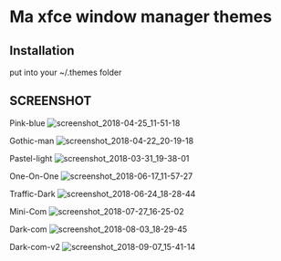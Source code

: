 # Ma xfce window manager themes

## Installation

put into your ~/.themes folder

## SCREENSHOT

Pink-blue
![screenshot_2018-04-25_11-51-18](https://user-images.githubusercontent.com/38096925/39349431-21cfb14a-4a25-11e8-8f16-a2c520b8f7e8.png)

Gothic-man
![screenshot_2018-04-22_20-19-18](https://user-images.githubusercontent.com/38096925/39349882-b6eef1cc-4a26-11e8-83bf-10a678b40a8f.png)

Pastel-light
![screenshot_2018-03-31_19-38-01](https://user-images.githubusercontent.com/38096925/39350121-6a0ebe2c-4a27-11e8-9e0e-e3217ae6343b.png)

One-On-One
![screenshot_2018-06-17_11-57-27](https://user-images.githubusercontent.com/38096925/41504900-4b512732-7226-11e8-9ae1-574d309e4a9e.png)

Traffic-Dark
![screenshot_2018-06-24_18-28-44](https://user-images.githubusercontent.com/38096925/42925702-33e541fe-8b59-11e8-9091-057e4cf1a55d.png)

Mini-Com
![screenshot_2018-07-27_16-25-02](https://user-images.githubusercontent.com/38096925/43313450-4bb426b2-91ba-11e8-9ff0-95aae74f2e17.png)

Dark-com
![screenshot_2018-08-03_18-29-45](https://user-images.githubusercontent.com/38096925/43642018-108df4dc-9750-11e8-9b49-e77bd2440866.png)

Dark-com-v2
![screenshot_2018-09-07_15-41-14](https://user-images.githubusercontent.com/38096925/45582823-ce696980-b8e0-11e8-852a-db0260855f7f.png)

